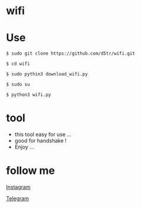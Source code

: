 # wifi

# Use 


```
$ sudo git clone https://github.com/d5tr/wifi.git
```
```
$ cd wifi
```
```
$ sudo pythin3 download_wifi.py
```
```
$ sudo su
```
```
$ python3 wifi.py
```

# tool

* this tool easy for use ...
* good for handshake !
* Enjoy ...

# follow me 


[Instagram](https://instagram.com/d_5tr)



[Telegram](https://t.me/d5tr_Cyber)
